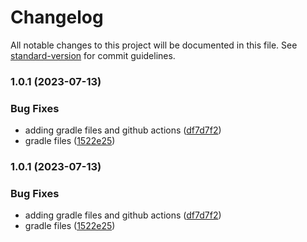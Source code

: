 # Changelog

All notable changes to this project will be documented in this file. See [standard-version](https://github.com/conventional-changelog/standard-version) for commit guidelines.

### 1.0.1 (2023-07-13)


### Bug Fixes

* adding gradle files and github actions ([df7d7f2](https://github.com/rudderlabs/rudder-sdk-android/commit/df7d7f2fef54c2f1ac8435c576a66429aa10ab3f))
* gradle files ([1522e25](https://github.com/rudderlabs/rudder-sdk-android/commit/1522e25197749caee93c7814e3c1836e7acb2b7b))

### 1.0.1 (2023-07-13)


### Bug Fixes

* adding gradle files and github actions ([df7d7f2](https://github.com/rudderlabs/rudder-sdk-android/commit/df7d7f2fef54c2f1ac8435c576a66429aa10ab3f))
* gradle files ([1522e25](https://github.com/rudderlabs/rudder-sdk-android/commit/1522e25197749caee93c7814e3c1836e7acb2b7b))
